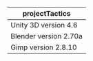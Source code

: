 | projectTactics|
| ------------- |
| Unity 3D version 4.6 |
| Blender version 2.70a |
| Gimp version 2.8.10 |
